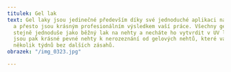 ```yaml
---
titulek: Gel lak
text: Gel laky jsou jedinečné především díky své jednoduché aplikaci na přírodní nehty
  a přesto jsou krásným profesionálním výsledkem vaší práce. Všechny gel laky aplikujete
  stejně jednoduše jako běžný lak na nehty a necháte ho vytvrdit v UV lampě. Výsledkem
  jsou pak krásné pevné nehty k nerozeznání od gelových nehtů, které vám vydrží i
  několik týdnů bez dalších zásahů.
obrazek: "/img_0323.jpg"

---
```

